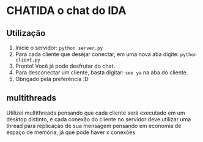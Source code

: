 # CHATIDA o chat do IDA

## Utilização

1. Inicie o servidor: `python server.py`
2. Para cada cliente que desejar conectar, em uma nova aba digite: `python client.py`
3. Pronto! Você já pode desfrutar do chat.
4. Para desconectar um cliente, basta digitar: `see ya` na aba do cliente.
5. Obrigado pela preferência :D

## multithreads

Utilizei multithreads pensando que cada cliente será executado
em um desktop distinto, e cada conexão do cliente no servidor deve
utilizar uma thread para replicação de sua mensagem pensando em 
economia de espaço de memória, já que pode haver x conexões 